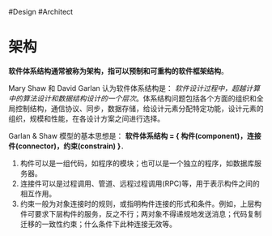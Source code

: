 #Design #Architect

# 架构
**软件体系结构通常被称为架构，指可以预制和可重构的软件框架结构**。

Mary Shaw 和 David Garlan 认为软件体系结构是：
*软件设计过程中，超越计算中的算法设计和数据结构设计的一个层次*。体系结构问题包括各个方面的组织和全局控制结构，通信协议、同步，数据存储，给设计元素分配特定功能，设计元素的组织，规模和性能，在各设计方案之间进行选择。

Garlan & Shaw 模型的基本思想是：
**软件体系结构 = { 构件(component)，连接件(connector)，约束(constrain) }**．
1. 构件可以是一组代码，如程序的模块；也可以是一个独立的程序，如数据库服务器。
2. 连接件可以是过程调用、管道、远程过程调用(RPC)等，用于表示构件之间的相互作用。
3. 约束一般为对象连接时的规则，或指明构件连接的形式和条件。例如，上层构件可要求下层构件的服务，反之不行；两对象不得递规地发送消息；代码复制迁移的一致性约束；什么条件下此种连接无效等。